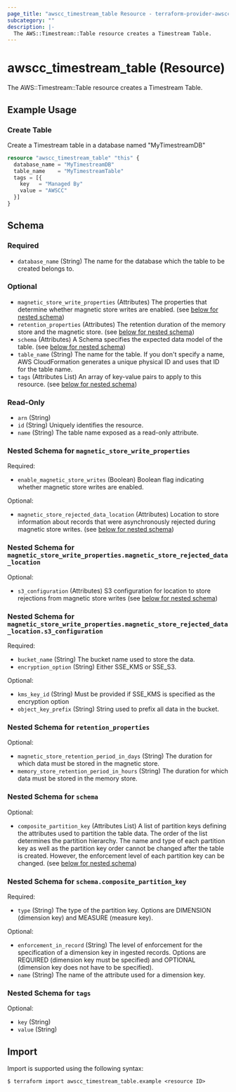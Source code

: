 ```yaml
---
page_title: "awscc_timestream_table Resource - terraform-provider-awscc"
subcategory: ""
description: |-
  The AWS::Timestream::Table resource creates a Timestream Table.
---
```


# awscc_timestream_table (Resource)

The AWS::Timestream::Table resource creates a Timestream Table.

## Example Usage

### Create Table
Create a Timestream table in a database named "MyTimestreamDB"
```terraform
resource "awscc_timestream_table" "this" {
  database_name = "MyTimestreamDB"
  table_name    = "MyTimestreamTable"
  tags = [{
    key   = "Managed By"
    value = "AWSCC"
  }]
}
```

<!-- schema generated by tfplugindocs -->
## Schema

### Required

- `database_name` (String) The name for the database which the table to be created belongs to.

### Optional

- `magnetic_store_write_properties` (Attributes) The properties that determine whether magnetic store writes are enabled. (see [below for nested schema](#nestedatt--magnetic_store_write_properties))
- `retention_properties` (Attributes) The retention duration of the memory store and the magnetic store. (see [below for nested schema](#nestedatt--retention_properties))
- `schema` (Attributes) A Schema specifies the expected data model of the table. (see [below for nested schema](#nestedatt--schema))
- `table_name` (String) The name for the table. If you don't specify a name, AWS CloudFormation generates a unique physical ID and uses that ID for the table name.
- `tags` (Attributes List) An array of key-value pairs to apply to this resource. (see [below for nested schema](#nestedatt--tags))

### Read-Only

- `arn` (String)
- `id` (String) Uniquely identifies the resource.
- `name` (String) The table name exposed as a read-only attribute.

<a id="nestedatt--magnetic_store_write_properties"></a>
### Nested Schema for `magnetic_store_write_properties`

Required:

- `enable_magnetic_store_writes` (Boolean) Boolean flag indicating whether magnetic store writes are enabled.

Optional:

- `magnetic_store_rejected_data_location` (Attributes) Location to store information about records that were asynchronously rejected during magnetic store writes. (see [below for nested schema](#nestedatt--magnetic_store_write_properties--magnetic_store_rejected_data_location))

<a id="nestedatt--magnetic_store_write_properties--magnetic_store_rejected_data_location"></a>
### Nested Schema for `magnetic_store_write_properties.magnetic_store_rejected_data_location`

Optional:

- `s3_configuration` (Attributes) S3 configuration for location to store rejections from magnetic store writes (see [below for nested schema](#nestedatt--magnetic_store_write_properties--magnetic_store_rejected_data_location--s3_configuration))

<a id="nestedatt--magnetic_store_write_properties--magnetic_store_rejected_data_location--s3_configuration"></a>
### Nested Schema for `magnetic_store_write_properties.magnetic_store_rejected_data_location.s3_configuration`

Required:

- `bucket_name` (String) The bucket name used to store the data.
- `encryption_option` (String) Either SSE_KMS or SSE_S3.

Optional:

- `kms_key_id` (String) Must be provided if SSE_KMS is specified as the encryption option
- `object_key_prefix` (String) String used to prefix all data in the bucket.




<a id="nestedatt--retention_properties"></a>
### Nested Schema for `retention_properties`

Optional:

- `magnetic_store_retention_period_in_days` (String) The duration for which data must be stored in the magnetic store.
- `memory_store_retention_period_in_hours` (String) The duration for which data must be stored in the memory store.


<a id="nestedatt--schema"></a>
### Nested Schema for `schema`

Optional:

- `composite_partition_key` (Attributes List) A list of partition keys defining the attributes used to partition the table data. The order of the list determines the partition hierarchy. The name and type of each partition key as well as the partition key order cannot be changed after the table is created. However, the enforcement level of each partition key can be changed. (see [below for nested schema](#nestedatt--schema--composite_partition_key))

<a id="nestedatt--schema--composite_partition_key"></a>
### Nested Schema for `schema.composite_partition_key`

Required:

- `type` (String) The type of the partition key. Options are DIMENSION (dimension key) and MEASURE (measure key).

Optional:

- `enforcement_in_record` (String) The level of enforcement for the specification of a dimension key in ingested records. Options are REQUIRED (dimension key must be specified) and OPTIONAL (dimension key does not have to be specified).
- `name` (String) The name of the attribute used for a dimension key.



<a id="nestedatt--tags"></a>
### Nested Schema for `tags`

Optional:

- `key` (String)
- `value` (String)

## Import

Import is supported using the following syntax:

```shell
$ terraform import awscc_timestream_table.example <resource ID>
```
